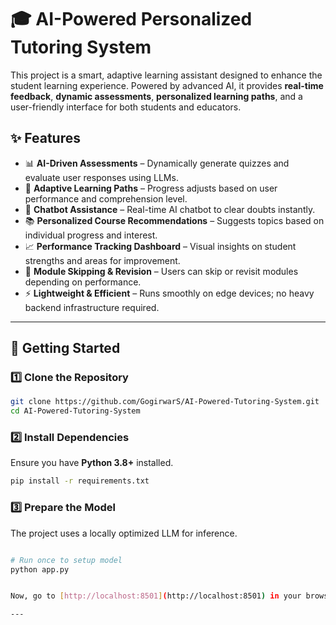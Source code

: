 
# 🎓 AI-Powered Personalized Tutoring System

This project is a smart, adaptive learning assistant designed to enhance the student learning experience. Powered by advanced AI, it provides **real-time feedback**, **dynamic assessments**, **personalized learning paths**, and a user-friendly interface for both students and educators.


## ✨ Features

- 📊 **AI-Driven Assessments** – Dynamically generate quizzes and evaluate user responses using LLMs.
- 🧠 **Adaptive Learning Paths** – Progress adjusts based on user performance and comprehension level.
- 💬 **Chatbot Assistance** – Real-time AI chatbot to clear doubts instantly.
- 📚 **Personalized Course Recommendations** – Suggests topics based on individual progress and interest.
- 📈 **Performance Tracking Dashboard** – Visual insights on student strengths and areas for improvement.
- 🔁 **Module Skipping & Revision** – Users can skip or revisit modules depending on performance.
- ⚡ **Lightweight & Efficient** – Runs smoothly on edge devices; no heavy backend infrastructure required.

---

## 🚀 Getting Started

### 1️⃣ Clone the Repository
```bash
git clone https://github.com/GogirwarS/AI-Powered-Tutoring-System.git
cd AI-Powered-Tutoring-System

```

### 2️⃣ Install Dependencies
Ensure you have **Python 3.8+** installed.
```bash
pip install -r requirements.txt
```

### 3️⃣ Prepare the Model
The project uses a locally optimized LLM for inference.

```bash

# Run once to setup model
python app.py


Now, go to [http://localhost:8501](http://localhost:8501) in your browser to use the app.

---



